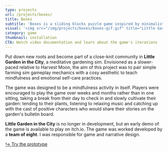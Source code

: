 ```yaml
---
type: projects
url: /projects/boxes/
title: Boxes
subtitle: 'Boxes is a sliding blocks puzzle game inspired by minimalist mobile games. The game is slower-paced, but more challenging, than its competitors in the genre.'
visual: '<img src="/img/projects/boxes/boxes-gif.gif" title="Little Garden in the City" class="project-image-header">'
category: game
thumbnail: installation
CTA: Watch video documentation and learn about the game's iterations
---
```


Put down new roots and become part of a close-knit community in <b>Little Garden in the City</b>, a meditative gardening sim. Envisioned as a slower-paced relative to Harvest Moon, the aim of this project was to pair simple farming sim gameplay mechanics with a cosy aesthetic to teach mindfulness and emotional self-care practices.

The game was designed to be a mindfulness activity in itself. Players were encouraged to play the game over weeks and months rather than in one sitting, taking a break from their day to check in and slowly cultivate their garden: tending to their plants, listening to relaxing music and catching up with the cast of positive characters who would share their stories on the garden's bulletin board.

<b>Little Garden in the City</b> is no longer in development, but an early demo of the game is available to play on itch.io. The game was worked developed by a <b>team of eight</b>. I was responsible for game and narrative design.

<div class="author__actions"><a href="https://witschs.itch.io/little-garden-in-the-city" target="_blank">&#8618; Try the prototype</a></div>

<div class="project-border-body mx-auto"></div>